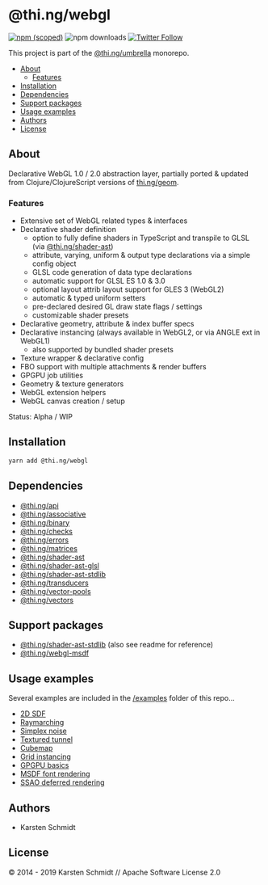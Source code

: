 # @thi.ng/webgl

[![npm (scoped)](https://img.shields.io/npm/v/@thi.ng/webgl.svg)](https://www.npmjs.com/package/@thi.ng/webgl)
![npm downloads](https://img.shields.io/npm/dm/@thi.ng/webgl.svg)
[![Twitter Follow](https://img.shields.io/twitter/follow/thing_umbrella.svg?style=flat-square&label=twitter)](https://twitter.com/thing_umbrella)

This project is part of the
[@thi.ng/umbrella](https://github.com/thi-ng/umbrella/) monorepo.

<!-- TOC depthFrom:2 depthTo:3 -->

- [About](#about)
    - [Features](#features)
- [Installation](#installation)
- [Dependencies](#dependencies)
- [Support packages](#support-packages)
- [Usage examples](#usage-examples)
- [Authors](#authors)
- [License](#license)

<!-- /TOC -->

## About

Declarative WebGL 1.0 / 2.0 abstraction layer, partially ported &
updated from Clojure/ClojureScript versions of
[thi.ng/geom](http://thi.ng/geom).

### Features

- Extensive set of WebGL related types & interfaces
- Declarative shader definition
    - option to fully define shaders in TypeScript and transpile to GLSL (via
      [@thi.ng/shader-ast](https://github.com/thi-ng/umbrella/tree/feature/webgl/packages/shader-ast))
    - attribute, varying, uniform & output type declarations via a simple config object
    - GLSL code generation of data type declarations
    - automatic support for GLSL ES 1.0 & 3.0
    - optional layout attrib layout support for GLES 3 (WebGL2)
    - automatic & typed uniform setters
    - pre-declared desired GL draw state flags / settings
    - customizable shader presets
- Declarative geometry, attribute & index buffer specs
- Declarative instancing (always available in WebGL2, or via ANGLE ext in WebGL1)
    - also supported by bundled shader presets
- Texture wrapper & declarative config
- FBO support with multiple attachments & render buffers
- GPGPU job utilities
- Geometry & texture generators
- WebGL extension helpers
- WebGL canvas creation / setup

Status: Alpha / WIP

## Installation

```bash
yarn add @thi.ng/webgl
```

## Dependencies

- [@thi.ng/api](https://github.com/thi-ng/umbrella/tree/master/packages/api)
- [@thi.ng/associative](https://github.com/thi-ng/umbrella/tree/master/packages/associative)
- [@thi.ng/binary](https://github.com/thi-ng/umbrella/tree/master/packages/binary)
- [@thi.ng/checks](https://github.com/thi-ng/umbrella/tree/master/packages/checks)
- [@thi.ng/errors](https://github.com/thi-ng/umbrella/tree/master/packages/errors)
- [@thi.ng/matrices](https://github.com/thi-ng/umbrella/tree/master/packages/matrices)
- [@thi.ng/shader-ast](https://github.com/thi-ng/umbrella/tree/master/packages/shader-ast)
- [@thi.ng/shader-ast-glsl](https://github.com/thi-ng/umbrella/tree/master/packages/shader-ast-glsl)
- [@thi.ng/shader-ast-stdlib](https://github.com/thi-ng/umbrella/tree/master/packages/shader-ast-stdlib)
- [@thi.ng/transducers](https://github.com/thi-ng/umbrella/tree/master/packages/transducers)
- [@thi.ng/vector-pools](https://github.com/thi-ng/umbrella/tree/master/packages/vector-pools)
- [@thi.ng/vectors](https://github.com/thi-ng/umbrella/tree/master/packages/vectors)

## Support packages

- [@thi.ng/shader-ast-stdlib](https://github.com/thi-ng/umbrella/tree/master/packages/shader-ast-stdlib) (also see readme for reference)
- [@thi.ng/webgl-msdf](https://github.com/thi-ng/umbrella/tree/master/packages/webgl-msdf)

## Usage examples

Several examples are included in the [/examples](https://github.com/thi-ng/umbrella/tree/feature/webgl/examples)
folder of this repo...

- [2D SDF](https://github.com/thi-ng/umbrella/tree/feature/webgl/examples/shader-ast-sdf2d)
- [Raymarching](https://github.com/thi-ng/umbrella/tree/feature/webgl/examples/shader-ast-raymarch)
- [Simplex noise](https://github.com/thi-ng/umbrella/tree/feature/webgl/examples/shader-ast-noise)
- [Textured tunnel](https://github.com/thi-ng/umbrella/tree/feature/webgl/examples/shader-ast-tunnel)
- [Cubemap](https://github.com/thi-ng/umbrella/tree/feature/webgl/examples/webgl-cubemap)
- [Grid instancing](https://github.com/thi-ng/umbrella/tree/feature/webgl/examples/webgl-grid)
- [GPGPU basics](https://github.com/thi-ng/umbrella/tree/feature/webgl/examples/webgl-gpgpu-basics)
- [MSDF font rendering](https://github.com/thi-ng/umbrella/tree/feature/webgl/examples/webgl-msdf)
- [SSAO deferred rendering](https://github.com/thi-ng/umbrella/tree/feature/webgl/examples/webgl-ssao)

## Authors

- Karsten Schmidt

## License

&copy; 2014 - 2019 Karsten Schmidt // Apache Software License 2.0
